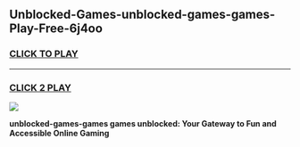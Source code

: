 
## Unblocked-Games-unblocked-games-games-Play-Free-6j4oo
<h3>
<a href="https://premium76.site?title=unblocked-games-games&ref=18A1">CLICK TO PLAY</a></h3>
<hr>

<h3>
<a href="https://premium76.site?title=unblocked-games-games&ref=18A1">CLICK 2 PLAY</a>
  
</h3>

<a href="https://premium76.site?title=unblocked-games-games&ref=18A1"><img src="https://clearcache.store/games.png"></a>


**unblocked-games-games games unblocked: Your Gateway to Fun and Accessible Online Gaming**
